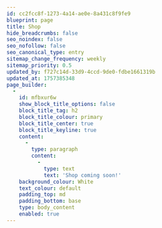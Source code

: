 ```yaml
---
id: cc2fcc8f-1273-4a14-ae0e-8a431c8f9fe9
blueprint: page
title: Shop
hide_breadcrumbs: false
seo_noindex: false
seo_nofollow: false
seo_canonical_type: entry
sitemap_change_frequency: weekly
sitemap_priority: 0.5
updated_by: f727c14d-33d9-4ccd-9de0-fdbe1661319b
updated_at: 1757385348
page_builder:
  -
    id: mfbxur6w
    show_block_title_options: false
    block_title_tag: h2
    block_title_colour: primary
    block_title_center: true
    block_title_keyline: true
    content:
      -
        type: paragraph
        content:
          -
            type: text
            text: 'Shop coming soon!'
    background_colour: White
    text_colour: default
    padding_top: md
    padding_bottom: base
    type: body_content
    enabled: true
---
```

